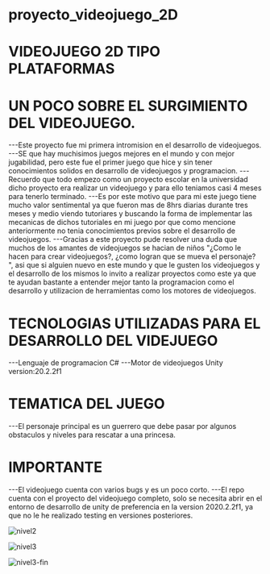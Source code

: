 # proyecto_videojuego_2D

# VIDEOJUEGO 2D TIPO PLATAFORMAS
# UN POCO SOBRE EL SURGIMIENTO DEL VIDEOJUEGO.
---Este proyecto fue mi primera intromision en el desarrollo de videojuegos.
---SE que hay muchisimos juegos mejores en el mundo y con mejor jugabilidad, pero este fue el primer juego que hice y sin tener conocimientos solidos en desarrollo de videojuegos y programacion.
---Recuerdo que todo empezo como un proyecto escolar en la universidad dicho proyecto era realizar un videojuego y para ello teniamos casi 4 meses para tenerlo terminado.
---Es por este motivo que para mi este juego tiene mucho valor sentimental ya que fueron mas de 8hrs diarias durante tres meses y medio viendo tutoriares y buscando la forma de implementar las mecanicas de dichos tutoriales en mi juego por que como mencione anteriormente no tenia conocimientos previos sobre el desarrollo de videojuegos.
---Gracias a este proyecto pude resolver una duda que muchos de los amantes de videojuegos se hacian de niños "¿Como le hacen para crear videojuegos?, ¿como logran que se mueva el personaje? ", asi que si alguien nuevo en este mundo y que le gusten los videojuegos y el desarrollo de los mismos lo invito a realizar proyectos como este ya que te ayudan bastante a entender mejor tanto la programacion como el desarrollo y utilizacion de herramientas como los motores de videojuegos.
# TECNOLOGIAS UTILIZADAS PARA EL DESARROLLO DEL VIDEJUEGO
---Lenguaje de programacion C#
---Motor de videojuegos Unity version:20.2.2f1
# TEMATICA DEL JUEGO
---El personaje principal es un guerrero que debe pasar por algunos obstaculos y niveles para rescatar a una princesa.

# IMPORTANTE
---El videojuego cuenta con varios bugs y es un poco corto.
---El repo cuenta con el proyecto del videojuego completo, solo se necesita abrir en el entorno de desarrollo de unity 
de preferencia en la version 2020.2.2f1, ya que no le he realizado testing en versiones posteriores.


 
![nivel2](https://user-images.githubusercontent.com/99376135/208790606-586128e6-9b8a-421c-8aa0-bdf99aa3f47d.png)

![nivel3](https://user-images.githubusercontent.com/99376135/208790641-478b047c-66c0-42c7-bda6-8b9e97912eef.png)

![nivel3-fin](https://user-images.githubusercontent.com/99376135/208790765-56870482-5efe-40cf-8f8d-9811584953c9.png)
